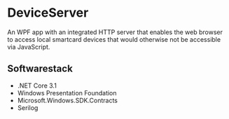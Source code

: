 # DeviceServer
An WPF app with an integrated HTTP server that enables the web browser to access local smartcard devices that would otherwise not be accessible via JavaScript.

## Softwarestack
* .NET Core 3.1
* Windows Presentation Foundation 
* Microsoft.Windows.SDK.Contracts
* Serilog
